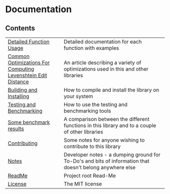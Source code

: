 # Documentation

## Contents

|                                                                                           |                                                                                                          |
|:------------------------------------------------------------------------------------------|:---------------------------------------------------------------------------------------------------------|
| [Detailed Function Usage](Usage.md)                                                       | Detailed documentation for each function with examples                                                   |
| [Common Optimizations For Computing<br>Levenshtein Edit Distance](OptimizingEditDistance) | An article describing a variety of optimizations used in this and other libraries                        |
| [Building and Installing](Building.md)                                                    | How to compile and install the library on your system                                                    | 
| [Testing and Benchmarking](Testing)                                                       | How to use the testing and benchmarking tools                                                            |
| [Some benchmark results](Benchmarks.md)                                                   | A comparison between the different functions in this library and to a couple of other libraries          |
| [Contributing](Contributing.md)                                                           | Some notes for anyone wishing to contribute to this library                                              |  
| [Notes](Notes.md)                                                                         | Developer notes - a dumping ground for To-Do's and bits of information that doesn't belong anywhere else |
| [ReadMe](../ReadMe.md)                                                                    | Project root Read-Me                                                                                     |
| [License](../License.txt)                                                                 | The MIT license                                                                                          |

